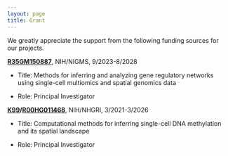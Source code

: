 ```yaml
---
layout: page
title: Grant
---
```


We greatly appreciate the support from the following funding sources for our projects.

**[R35GM150887](https://reporter.nih.gov/search/Ym09DhMfd0-tUjFN97zw_w/project-details/10712174)**, NIH/NIGMS, 9/2023-8/2028

* Title: Methods for inferring and analyzing gene regulatory networks using single-cell multiomics and spatial genomics data 

* Role: Principal Investigator 


**[K99](https://reporter.nih.gov/search/wzGcGJKVAkSnArnbJrPa4w/project-details/10104023)/[R00HG011468](https://reporter.nih.gov/search/wzGcGJKVAkSnArnbJrPa4w/project-details/10679088)**, NIH/NHGRI, 3/2021-3/2026

* Title: Computational methods for inferring single-cell DNA methylation and its spatial landscape 

* Role: Principal Investigator

